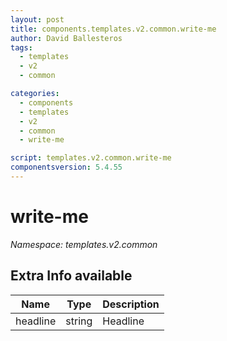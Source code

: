 ```yaml
---
layout: post
title: components.templates.v2.common.write-me
author: David Ballesteros
tags:
  - templates
  - v2
  - common

categories:
  - components
  - templates
  - v2
  - common
  - write-me

script: templates.v2.common.write-me
componentsversion: 5.4.55
---
```

# write-me

*Namespace: templates.v2.common*

## Extra Info available

| Name | Type | Description |
| --- | --- | --- |
| headline | string | Headline |